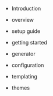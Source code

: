 - Introduction
 - overview 
 - setup guide
 - getting started

- generator
 - configuration
 - templating
 - themes
